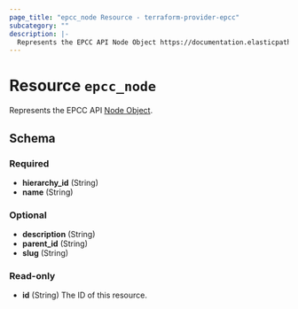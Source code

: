 ```yaml
---
page_title: "epcc_node Resource - terraform-provider-epcc"
subcategory: ""
description: |-
  Represents the EPCC API Node Object https://documentation.elasticpath.com/commerce-cloud/docs/api/pcm/hierarchies/index.html#the-node-object.
---
```


# Resource `epcc_node`

Represents the EPCC API [Node Object](https://documentation.elasticpath.com/commerce-cloud/docs/api/pcm/hierarchies/index.html#the-node-object).



## Schema

### Required

- **hierarchy_id** (String)
- **name** (String)

### Optional

- **description** (String)
- **parent_id** (String)
- **slug** (String)

### Read-only

- **id** (String) The ID of this resource.


